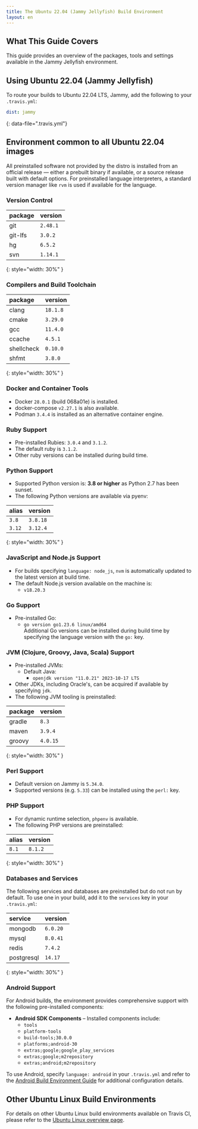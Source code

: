 ```yaml
---
title: The Ubuntu 22.04 (Jammy Jellyfish) Build Environment
layout: en
---
```


## What This Guide Covers

This guide provides an overview of the packages, tools and settings available in the Jammy Jellyfish environment.

## Using Ubuntu 22.04 (Jammy Jellyfish)

To route your builds to Ubuntu 22.04 LTS, Jammy, add the following to your `.travis.yml`:

```yaml
dist: jammy
```
{: data-file=".travis.yml"}

## Environment common to all Ubuntu 22.04 images

All preinstalled software not provided by the distro is installed from an official release — either a prebuilt binary if available, or a source release built with default options.
For preinstalled language interpreters, a standard version manager like `rvm` is used if available for the language.

### Version Control

| package  | version   |
|:---------|:----------|
| git      | `2.48.1`  |
| git-lfs  | `3.0.2`   |
| hg       | `6.5.2`   |
| svn      | `1.14.1`  |
{: style="width: 30%" }

### Compilers and Build Toolchain

| package    | version   |
|:-----------|:----------|
| clang      | `18.1.8`  |
| cmake      | `3.29.0`  |
| gcc        | `11.4.0`  |
| ccache     | `4.5.1`   |
| shellcheck | `0.10.0`  |
| shfmt      | `3.8.0`   |
{: style="width: 30%" }

### Docker and Container Tools

* Docker `28.0.1` (build 068a01e) is installed.
* docker-compose `v2.27.1` is also available.
* Podman `3.4.4` is installed as an alternative container engine.

### Ruby Support

* Pre-installed Rubies: `3.0.4` and `3.1.2`.
* The default ruby is `3.1.2`.
* Other ruby versions can be installed during build time.

### Python Support

* Supported Python version is: **3.8 or higher** as Python 2.7 has been sunset.
* The following Python versions are available via pyenv:

| alias  | version   |
|:-------|:----------|
| `3.8`  | `3.8.18`  |
| `3.12` | `3.12.4`  |
{: style="width: 30%" }

### JavaScript and Node.js Support

* For builds specifying `language: node_js`, `nvm` is automatically updated to the latest version at build time.
* The default Node.js version available on the machine is:
  * `v18.20.3`

### Go Support

* Pre-installed Go:  
  * `go version go1.23.6 linux/amd64`  
Additional Go versions can be installed during build time by specifying the language version with the `go:` key.

### JVM (Clojure, Groovy, Java, Scala) Support

* Pre-installed JVMs:  
  * Default Java:  
    * `openjdk version "11.0.21" 2023-10-17 LTS`
* Other JDKs, including Oracle's, can be acquired if available by specifying `jdk`.
* The following JVM tooling is preinstalled:

| package | version   |
|:--------|:----------|
| gradle  | `8.3`     |
| maven   | `3.9.4`   |
| groovy  | `4.0.15`  |
{: style="width: 30%" }

### Perl Support

* Default version on Jammy is `5.34.0`.
* Supported versions (e.g. `5.33`) can be installed using the `perl:` key.

### PHP Support

* For dynamic runtime selection, `phpenv` is available.
* The following PHP versions are preinstalled:

| alias | version  |
|:------|:---------|
| `8.1` | `8.1.2`  |
{: style="width: 30%" }

### Databases and Services

The following services and databases are preinstalled but do not run by default.
To use one in your build, add it to the `services` key in your `.travis.yml`:

| service      | version   |
|:-------------|:----------|
| mongodb      | `6.0.20`  |
| mysql        | `8.0.41`  |
| redis        | `7.4.2`   |
| postgresql   | `14.17`   |
{: style="width: 30%" }

### Android Support

For Android builds, the environment provides comprehensive support with the following pre-installed components:

- **Android SDK Components** – Installed components include:
  - `tools`
  - `platform-tools`
  - `build-tools;30.0.0`
  - `platforms;android-30`
  - `extras;google;google_play_services`
  - `extras;google;m2repository`
  - `extras;android;m2repository`

To use Android, specify `language: android` in your `.travis.yml` and refer to the [Android Build Environment Guide](/user/languages/android/) for additional configuration details.

## Other Ubuntu Linux Build Environments

For details on other Ubuntu Linux build environments available on Travis CI, please refer to the [Ubuntu Linux overview page](/user/reference/linux/).
